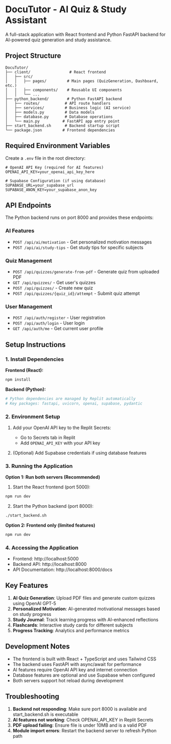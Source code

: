 # DocuTutor - AI Quiz & Study Assistant

A full-stack application with React frontend and Python FastAPI backend for AI-powered quiz generation and study assistance.

## Project Structure

```
DocuTutor/
├── client/                 # React frontend
│   ├── src/
│   │   ├── pages/         # Main pages (QuizGeneration, Dashboard, etc.)
│   │   ├── components/    # Reusable UI components
│   │   └── ...
├── python_backend/        # Python FastAPI backend
│   ├── routes/           # API route handlers
│   ├── services/         # Business logic (AI service)
│   ├── models.py         # Data models
│   ├── database.py       # Database operations
│   └── main.py          # FastAPI app entry point
├── start_backend.sh      # Backend startup script
└── package.json         # Frontend dependencies
```

## Required Environment Variables

Create a `.env` file in the root directory:

```env
# OpenAI API Key (required for AI features)
OPENAI_API_KEY=your_openai_api_key_here

# Supabase Configuration (if using database)
SUPABASE_URL=your_supabase_url
SUPABASE_ANON_KEY=your_supabase_anon_key
```

## API Endpoints

The Python backend runs on port 8000 and provides these endpoints:

### AI Features
- `POST /api/ai/motivation` - Get personalized motivation messages
- `POST /api/ai/study-tips` - Get study tips for specific subjects

### Quiz Management
- `POST /api/quizzes/generate-from-pdf` - Generate quiz from uploaded PDF
- `GET /api/quizzes/` - Get user's quizzes
- `POST /api/quizzes/` - Create new quiz
- `POST /api/quizzes/{quiz_id}/attempt` - Submit quiz attempt

### User Management
- `POST /api/auth/register` - User registration
- `POST /api/auth/login` - User login
- `GET /api/auth/me` - Get current user profile

## Setup Instructions

### 1. Install Dependencies

**Frontend (React):**
```bash
npm install
```

**Backend (Python):**
```bash
# Python dependencies are managed by Replit automatically
# Key packages: fastapi, uvicorn, openai, supabase, pydantic
```

### 2. Environment Setup

1. Add your OpenAI API key to the Replit Secrets:
   - Go to Secrets tab in Replit
   - Add `OPENAI_API_KEY` with your API key

2. (Optional) Add Supabase credentials if using database features

### 3. Running the Application

**Option 1: Run both servers (Recommended)**

1. Start the React frontend (port 5000):
```bash
npm run dev
```

2. Start the Python backend (port 8000):
```bash
./start_backend.sh
```

**Option 2: Frontend only (limited features)**
```bash
npm run dev
```

### 4. Accessing the Application

- Frontend: http://localhost:5000
- Backend API: http://localhost:8000
- API Documentation: http://localhost:8000/docs

## Key Features

1. **AI Quiz Generation**: Upload PDF files and generate custom quizzes using OpenAI GPT-5
2. **Personalized Motivation**: AI-generated motivational messages based on study progress
3. **Study Journal**: Track learning progress with AI-enhanced reflections
4. **Flashcards**: Interactive study cards for different subjects
5. **Progress Tracking**: Analytics and performance metrics

## Development Notes

- The frontend is built with React + TypeScript and uses Tailwind CSS
- The backend uses FastAPI with async/await for performance
- AI features require OpenAI API key and internet connection
- Database features are optional and use Supabase when configured
- Both servers support hot reload during development

## Troubleshooting

1. **Backend not responding**: Make sure port 8000 is available and start_backend.sh is executable
2. **AI features not working**: Check OPENAI_API_KEY in Replit Secrets
3. **PDF upload failing**: Ensure file is under 10MB and is a valid PDF
4. **Module import errors**: Restart the backend server to refresh Python path